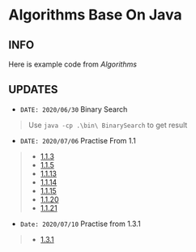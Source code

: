 # Algorithms Base On Java

## INFO

Here is example code from *Algorithms*

## UPDATES

- `DATE: 2020/06/30` Binary Search

> Use `java -cp .\bin\ BinarySearch` to get result

- `DATE: 2020/07/06` Practise From 1.1

> - [1.1.3](https://github.com/Avimitin/JavaCodeLearning/blob/master/Algorithms/src/pratise/Test1_1/Test1_1_3.java)
> - [1.1.5](https://github.com/Avimitin/JavaCodeLearning/blob/master/Algorithms/src/pratise/Test1_1/Test1_1_5.java)
> - [1.1.13](https://github.com/Avimitin/JavaCodeLearning/blob/master/Algorithms/src/pratise/Test1_1/Test1_1_13.java)
> - [1.1.14](https://github.com/Avimitin/JavaCodeLearning/blob/master/Algorithms/src/pratise/Test1_1/Test1_1_14.java)
> - [1.1.15](https://github.com/Avimitin/JavaCodeLearning/blob/master/Algorithms/src/pratise/Test1_1/Test1_1_15.java)
> - [1.1.20](https://github.com/Avimitin/JavaCodeLearning/blob/master/Algorithms/src/pratise/Test1_1/Test1_1_20.java)
> - [1.1.21](https://github.com/Avimitin/JavaCodeLearning/blob/master/Algorithms/src/pratise/Test1_1/Test1_1_21.java)

- `Date: 2020/07/10` Practise from 1.3.1

> - [1.3.1](https://github.com/Avimitin/JavaCodeLearning/blob/master/Algorithms/src/pratise/Test1_3/Test1_3_1.java)
